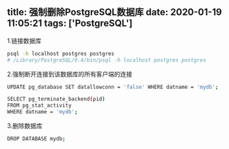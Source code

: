 title: 强制删除PostgreSQL数据库
date: 2020-01-19 11:05:21
tags: ['PostgreSQL']
---
1.链接数据库    
``` bash
psql -h localhost postgres postgres
# /Library/PostgreSQL/9.4/bin/psql -h localhost postgres postgres
```
<!-- more -->

2.强制断开连接到该数据库的所有客户端的连接
``` bash
UPDATE pg_database SET datallowconn = 'false' WHERE datname = 'mydb';

SELECT pg_terminate_backend(pid)
FROM pg_stat_activity
WHERE datname = 'mydb';
```

3.删除数据库
``` bash
DROP DATABASE mydb;
```
